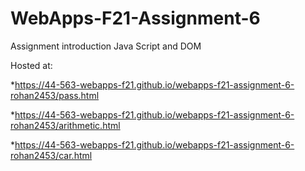 # WebApps-F21-Assignment-6
Assignment introduction Java Script and DOM

Hosted at:

*<https://44-563-webapps-f21.github.io/webapps-f21-assignment-6-rohan2453/pass.html>

*<https://44-563-webapps-f21.github.io/webapps-f21-assignment-6-rohan2453/arithmetic.html>

*<https://44-563-webapps-f21.github.io/webapps-f21-assignment-6-rohan2453/car.html>
